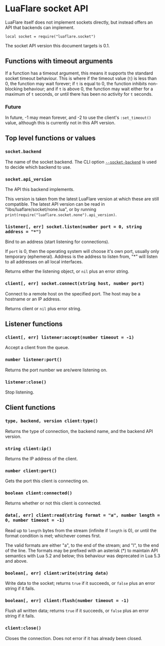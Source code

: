 # LuaFlare socket API

LuaFlare itself does not implement sockets directly,
but instead offers an API that backends can implement.

`local socket = require("luaflare.socket")`

The socket API version this document targets is 0.1.

## Functions with timeout arguments

If a function has a timeout argument, this means it supports the standard socket timeout behaviour.
This is where if the timeout value (`t`) is less than 0, the function may wait forever;
if `t` is equal to 0, the function inhibits non-blocking behaviour;
and if `t` is above 0, the function may wait either for a maximum of `t` seconds, or until there has been no activity for `t` seconds.

### Future

In future, -1 may mean forever, and -2 to use the client's `:set_timeout()` value,
although this is currently not in this API version.

## Top level functions or values

### `socket.backend`

The name of the socket backend.
The CLI option [`--socket-backend`](#options) is used to decide which backend to use.

### `socket.api_version`

The API this backend implements.

This version is taken from the latest LuaFlare version at which these are still compatible.
The latest API version can be read in "libs/luaflare/socket/none.lua",
or by running `print(require("luaflare.socket.none").api_version)`.

### `listener[, err] socket.listen(number port = 0, string address = "*")`

Bind to an address (start listening for connections).

If `port` is 0, then the operating system will choose it's own port,
usually only temporary (ephemeral).
Address is the address to listen from, "*" will listen to all addresses on all local interfaces.

Returns either the listening object, or `nil` plus an error string.

### `client[, err] socket.connect(string host, number port)`

Connect to a remote host on the specified port.
The host may be a hostname or an IP address.

Returns client or `nil` plus error string.

## Listener functions

### `client[, err] listener:accept(number timeout = -1)`

Accept a client from the queue.

### `number listener:port()`

Returns the port number we are/were listening on.

### `listener:close()`

Stop listening.

## Client functions

### `type, backend, version client:type()`

Returns the type of connection, the backend name, and the backend API version.

### `string client:ip()`

Returns the IP address of the client.

### `number client:port()`

Gets the port this client is connecting on.

### `boolean client:connected()`

Returns whether or not this client is connected.

### `data[, err] client:read(string format = "a", number length = 0, number timeout = -1)`

Read up to `length` bytes from the stream (infinite if `length` is 0),
or until the format condition is met; whichever comes first.

The valid formats are either "a", to the end of the stream; and "l", to the end of the line.
The formats may be prefixed with an asterisk (*) to maintain API semantics with Lua 5.2 and below;
this behaviour was deprecated in Lua 5.3 and above.

### `boolean[, err] client:write(string data)`

Write data to the socket; returns `true` if it succeeds,
or `false` plus an error string if it fails.

### `boolean[, err] client:flush(number timeout = -1)`

Flush all written data; returns `true` if it succeeds,
or `false` plus an error string if it fails.

### `client:close()`

Closes the connection.
Does not error if it has already been closed.
